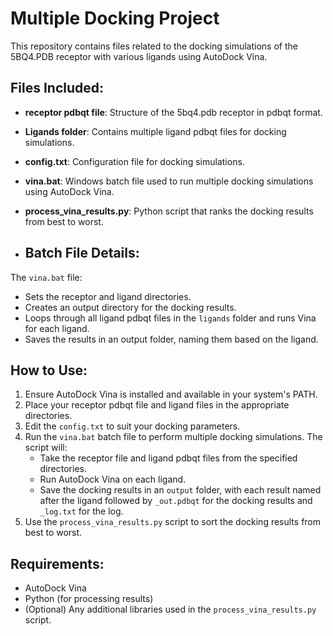 # Multiple Docking Project

This repository contains files related to the docking simulations of the 5BQ4.PDB receptor with various ligands using AutoDock Vina.

## Files Included:
- **receptor pdbqt file**: Structure of the 5bq4.pdb receptor in pdbqt format.
- **Ligands folder**: Contains multiple ligand pdbqt files for docking simulations.
- **config.txt**: Configuration file for docking simulations.
- **vina.bat**: Windows batch file used to run multiple docking simulations using AutoDock Vina.
- **process_vina_results.py**: Python script that ranks the docking results from best to worst.

- ## Batch File Details:
The `vina.bat` file:
- Sets the receptor and ligand directories.
- Creates an output directory for the docking results.
- Loops through all ligand pdbqt files in the `ligands` folder and runs Vina for each ligand.
- Saves the results in an output folder, naming them based on the ligand.

## How to Use:
1. Ensure AutoDock Vina is installed and available in your system's PATH.
2. Place your receptor pdbqt file and ligand files in the appropriate directories.
3. Edit the `config.txt` to suit your docking parameters.
4. Run the `vina.bat` batch file to perform multiple docking simulations. The script will:
   - Take the receptor file and ligand pdbqt files from the specified directories.
   - Run AutoDock Vina on each ligand.
   - Save the docking results in an `output` folder, with each result named after the ligand followed by `_out.pdbqt` for the docking results and `_log.txt` for the log.
5. Use the `process_vina_results.py` script to sort the docking results from best to worst.

## Requirements:
- AutoDock Vina
- Python (for processing results)
- (Optional) Any additional libraries used in the `process_vina_results.py` script.
